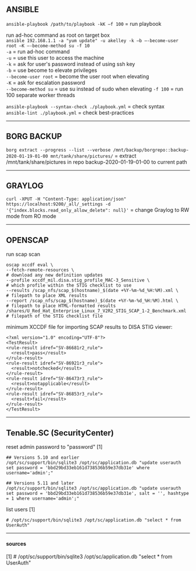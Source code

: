 
## ANSIBLE 

`ansible-playbook /path/to/playbook -kK –f 100` = run playbook

run ad-hoc command as root on target box  
`ansible 192.168.1.1 -a "yum update" -u akelley -k –b –-become-user root –K –-become-method su -f 10`  
  `-a`                 = run ad-hoc command  
  `-u`                 = use this user to access the machine  
  `-k`                 = ask for user's password instead of using ssh key  
  `-b`                 = use become to elevate privileges  
  `--become-user root` = become the user root when elevating  
  `-K`                 = ask for escalation password   
  `--become-method su` = use su instead of sudo when elevating 
  `-f 100`             = run 100 separate worker threads  

`ansible-playbook --syntax-check ./playbook.yml` = check syntax  
`ansible-lint ./playbook.yml`                    = check best-practices  


---
## BORG BACKUP

`borg extract --progress --list --verbose /mnt/backup/borgrepo::backup-2020-01-19-01-00 mnt/tank/share/pictures/` = extract /mnt/tank/share/pictures in repo backup-2020-01-19-01-00 to current path


---
## GRAYLOG

`curl -XPUT -H "Content-Type: application/json"  https://localhost:9200/_all/_settings -d '{"index.blocks.read_only_allow_delete": null}'` = change Graylog to RW mode from RO mode


---
## OPENSCAP  

run scap scan
  ```
  oscap xccdf eval \
  --fetch-remote-resources \                                            # download any new definition updates
  --profile xccdf_mil.disa.stig_profile_MAC-3_Sensitive \               # which profile within the STIG checklist to use
  --results /scap_nfs/scap_$(hostname)_$(date +%Y-%m-%d_%H:%M).xml \    # filepath to place XML results
  --report /scap_nfs/scap_$(hostname)_$(date +%Y-%m-%d_%H:%M).html \    # filepath to place HTML-formatted results
  /shares/U_Red_Hat_Enterprise_Linux_7_V2R2_STIG_SCAP_1-2_Benchmark.xml # filepath of the STIG checklist file
  ```
  
  minimum XCCDF file for importing SCAP results to DISA STIG viewer:
  ```
  <?xml version="1.0" encoding="UTF-8"?>
<TestResult>
  <rule-result idref="SV-86681r2_rule">
    <result>pass</result>
  </rule-result>
  <rule-result idref="SV-86921r3_rule">
    <result>notchecked</result>
  </rule-result>
  <rule-result idref="SV-86473r3_rule">
    <result>notapplicable</result>
  </rule-result>
  <rule-result idref="SV-86853r3_rule">
    <result>fail</result>
  </rule-result>
</TestResult>
```


---
## Tenable.SC (SecurityCenter)

reset admin password to "password" [1]
```
## Versions 5.10 and earlier
/opt/sc/support/bin/sqlite3 /opt/sc/application.db "update userauth set password = 'bbd29bd33eb161d738536b59e37db31e' where username='admin';"

## Versions 5.11 and later
/opt/sc/support/bin/sqlite3 /opt/sc/application.db "update userauth set password = 'bbd29bd33eb161d738536b59e37db31e', salt = '', hashtype = 1 where username='admin';"
```

list users [1]
```
# /opt/sc/support/bin/sqlite3 /opt/sc/application.db "select * from UserAuth" 
```


---
#### sources

[1] # /opt/sc/support/bin/sqlite3 /opt/sc/application.db "select * from UserAuth"  
